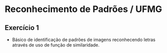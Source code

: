 # Reconhecimento de Padrões / UFMG

## Exercício 1

 - Básico de identificação de padrões de imagens reconhecendo letras através de uso de função de similaridade.